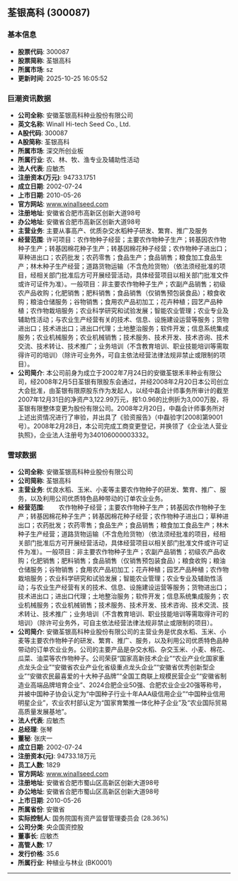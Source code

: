 ## 荃银高科 (300087)

### 基本信息

- **股票代码**: 300087
- **股票简称**: 荃银高科
- **所属市场**: sz
- **更新时间**: 2025-10-25 16:05:52

### 巨潮资讯数据

- **公司全称**: 安徽荃银高科种业股份有限公司
- **英文名称**: Winall Hi-tech Seed Co., Ltd.
- **A股代码**: 300087
- **A股简称**: 荃银高科
- **所属市场**: 深交所创业板
- **所属行业**: 农、林、牧、渔专业及辅助性活动
- **法人代表**: 应敏杰
- **注册资本(万元)**: 94733.1751
- **成立日期**: 2002-07-24
- **上市日期**: 2010-05-26
- **官方网站**: www.winallseed.com
- **注册地址**: 安徽省合肥市高新区创新大道98号
- **办公地址**: 安徽省合肥市高新区创新大道98号
- **主营业务**: 主要从事高产、优质杂交水稻种子研发、繁育、推广及服务
- **经营范围**: 许可项目：农作物种子经营；主要农作物种子生产；转基因农作物种子生产；转基因棉花种子生产；转基因棉花种子经营；农作物种子进出口；草种进出口；农药批发；农药零售；食品生产；食品销售；粮食加工食品生产；林木种子生产经营；道路货物运输（不含危险货物）（依法须经批准的项目，经相关部门批准后方可开展经营活动，具体经营项目以相关部门批准文件或许可证件为准）。一般项目：非主要农作物种子生产；农副产品销售；初级农产品收购；化肥销售；肥料销售；食品销售（仅销售预包装食品）；粮食收购；粮油仓储服务；谷物销售；食用农产品初加工；花卉种植；园艺产品种植；农作物栽培服务；农业科学研究和试验发展；智能农业管理；农业专业及辅助性活动；与农业生产经营有关的技术、信息、设施建设运营等服务；货物进出口；技术进出口；进出口代理；土地整治服务；软件开发；信息系统集成服务；农业机械服务；农业机械销售；技术服务、技术开发、技术咨询、技术交流、技术转让、技术推广；业务培训（不含教育培训、职业技能培训等需取得许可的培训）（除许可业务外，可自主依法经营法律法规非禁止或限制的项目）。
- **公司简介**: 本公司前身为成立于2002年7月24日的安徽荃银禾丰种业有限公司，经2008年2月5日荃银有限股东会通过，并经2008年2月20日本公司创立大会批准，由荃银有限原股东作为发起人，以经中磊会计师事务所审计的截至2007年12月31日的净资产3,122.99万元，按1:0.96的比例折为3,000万股，将荃银有限整体变更为股份有限公司。2008年2月20日，中磊会计师事务所对上述出资情况进行了审验，并出具了《验资报告》（中磊验字[2008]第9001号）。2008年2月28日，本公司完成工商变更登记，并换领了《企业法人营业执照》，企业法人注册号为340106000003332。

### 雪球数据

- **公司全称**: 安徽荃银高科种业股份有限公司
- **公司简称**: 荃银高科
- **主营业务**: 优良水稻、玉米、小麦等主要农作物种子的研发、繁育、推广、服务，以及利用公司优质特色品种带动的订单农业业务。
- **经营范围**: 　　农作物种子经营；主要农作物种子生产；转基因农作物种子生产；转基因棉花种子生产；转基因棉花种子经营；农作物种子进出口；草种进出口；农药批发；农药零售；食品生产；食品销售；粮食加工食品生产；林木种子生产经营；道路货物运输（不含危险货物）（依法须经批准的项目，经相关部门批准后方可开展经营活动，具体经营项目以相关部门批准文件或许可证件为准）。一般项目：非主要农作物种子生产；农副产品销售；初级农产品收购；化肥销售；肥料销售；食品销售（仅销售预包装食品）；粮食收购；粮油仓储服务；谷物销售；食用农产品初加工；花卉种植；园艺产品种植；农作物栽培服务；农业科学研究和试验发展；智能农业管理；农业专业及辅助性活动；与农业生产经营有关的技术、信息、设施建设运营等服务；货物进出口；技术进出口；进出口代理；土地整治服务；软件开发；信息系统集成服务；农业机械服务；农业机械销售；技术服务、技术开发、技术咨询、技术交流、技术转让、技术推广；业务培训（不含教育培训、职业技能培训等需取得许可的培训）（除许可业务外，可自主依法经营法律法规非禁止或限制的项目）。
- **公司简介**: 安徽荃银高科种业股份有限公司的主营业务是优良水稻、玉米、小麦等主要农作物种子的研发、繁育、推广、服务，以及利用公司优质特色品种带动的订单农业业务。公司的主要产品是杂交水稻、杂交玉米、小麦、棉花、瓜菜、油菜等农作物种子。公司荣获“国家高新技术企业”“农业产业化国家重点龙头企业”“安徽省农业产业化省级重点龙头企业”“安徽省优秀创新型企业”“安徽农民最喜爱的十大种子品牌”“全国工商联上规模民营企业”“安徽省制造业高端品牌培育企业”、2024合肥企业50强、合肥农业企业20强等称号，并被中国种子协会认定为“中国种子行业十年AAA级信用企业”“中国种业信用明星企业”，农业农村部认定为“国家育繁推一体化种子企业”及“农业国际贸易高质量发展基地”。
- **法人代表**: 应敏杰
- **总经理**: 张琴
- **董秘**: 张庆一
- **成立日期**: 2002-07-24
- **注册资本(元)**: 94733.18万元
- **员工人数**: 1829
- **官方网站**: www.winallseed.com
- **注册地址**: 安徽省合肥市蜀山区高新区创新大道98号
- **办公地址**: 安徽省合肥市蜀山区高新区创新大道98号
- **上市日期**: 2010-05-26
- **所属省份**: 安徽省
- **实际控制人**: 国务院国有资产监督管理委员会 (28.36%)
- **公司分类**: 央企国资控股
- **董事长**: 应敏杰
- **高管人数**: 17
- **发行价格**: 35.6
- **所属行业**: 种植业与林业 (BK0001)

---